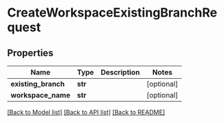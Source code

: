 # CreateWorkspaceExistingBranchRequest

## Properties
Name | Type | Description | Notes
------------ | ------------- | ------------- | -------------
**existing_branch** | **str** |  | [optional] 
**workspace_name** | **str** |  | [optional] 

[[Back to Model list]](../README.md#documentation-for-models) [[Back to API list]](../README.md#documentation-for-api-endpoints) [[Back to README]](../README.md)


